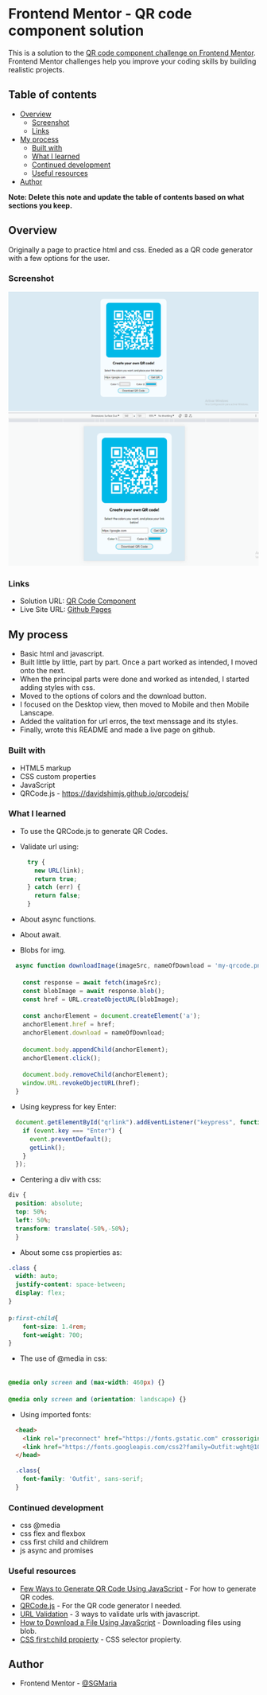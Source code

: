 # Frontend Mentor - QR code component solution

This is a solution to the [QR code component challenge on Frontend Mentor](https://www.frontendmentor.io/challenges/qr-code-component-iux_sIO_H). Frontend Mentor challenges help you improve your coding skills by building realistic projects. 

## Table of contents

- [Overview](#overview)
  - [Screenshot](#screenshot)
  - [Links](#links)
- [My process](#my-process)
  - [Built with](#built-with)
  - [What I learned](#what-i-learned)
  - [Continued development](#continued-development)
  - [Useful resources](#useful-resources)
- [Author](#author)

**Note: Delete this note and update the table of contents based on what sections you keep.**

## Overview

Originally a page to practice html and css. Eneded as a QR code generator with a few options for the user.

### Screenshot

![Desktop](design/result/desktop-preview.png)
![Mobile](design/result/mobile-preview.png)

### Links

- Solution URL: [QR Code Component](https://github.com/SGMaria/qr-code-component/settings)
- Live Site URL: [Github Pages](https://sgmaria.github.io/qr-code-component/)

## My process

- Basic html and javascript. 
- Built little by little, part by part. Once a part worked as intended, I moved onto the next.
- When the principal parts were done and worked as intended, I started adding styles with css.
- Moved to the options of colors and the download button.
- I focused on the Desktop view, then moved to Mobile and then Mobile Lanscape.
- Added the valitation for url erros, the text menssage and its styles.
- Finally, wrote this README and made a live page on github.

### Built with

- HTML5 markup
- CSS custom properties
- JavaScript
- QRCode.js - https://davidshimjs.github.io/qrcodejs/

### What I learned

- To use the QRCode.js to generate QR Codes.
- Validate url using:

  ``` javascript
    try {
      new URL(link);
      return true;
    } catch (err) {
      return false;
    }
    ```
- About async functions.
- About await.
- Blobs for img.

```javascript
  async function downloadImage(imageSrc, nameOfDownload = 'my-qrcode.png') {
    
    const response = await fetch(imageSrc);
    const blobImage = await response.blob();
    const href = URL.createObjectURL(blobImage);
  
    const anchorElement = document.createElement('a');
    anchorElement.href = href;
    anchorElement.download = nameOfDownload;
  
    document.body.appendChild(anchorElement);
    anchorElement.click();
  
    document.body.removeChild(anchorElement);
    window.URL.revokeObjectURL(href);
  }
```

- Using keypress for key Enter:

```javascript
  document.getElementById("qrlink").addEventListener("keypress", function(event) {
    if (event.key === "Enter") {
      event.preventDefault();
      getLink();
    }
  });
```

- Centering a div with css:

```css
div {
  position: absolute;
  top: 50%;
  left: 50%;
  transform: translate(-50%,-50%);
  }
```

- About some css propierties as: 

```css
.class {
  width: auto;
  justify-content: space-between;
  display: flex;
}

p:first-child{
    font-size: 1.4rem;
    font-weight: 700;
}
```

- The use of @media in css:

```css

@media only screen and (max-width: 460px) {}

@media only screen and (orientation: landscape) {}

```

- Using imported fonts:

```html
  <head>
    <link rel="preconnect" href="https://fonts.gstatic.com" crossorigin>
    <link href="https://fonts.googleapis.com/css2?family=Outfit:wght@100;400;500;700&family=Roboto:wght@300&display=swap" rel="stylesheet">
  </head>
```

```css
  .class{
    font-family: 'Outfit', sans-serif;
  }
```

### Continued development

- css @media
- css flex and flexbox
- css first child and childrem
- js async and promises

### Useful resources

- [Few Ways to Generate QR Code Using JavaScript](https://medium.com/geekculture/few-ways-to-generate-qr-code-using-javascript-54b6b5220c4f) - For how to generate QR codes. 
- [QRCode.js](https://davidshimjs.github.io/qrcodejs/) - For the QR code generator I needed.
- [URL Validation](https://www.freecodecamp.org/news/how-to-validate-urls-in-javascript/) - 3 ways to validate urls with javascript.
- [How to Download a File Using JavaScript](https://plainenglish.io/blog/how-to-download-a-file-using-javascript-fec4685c0a22) - Downloading files using blob.
- [CSS first:child propierty](https://developer.mozilla.org/es/docs/Web/CSS/:first-child) - CSS selector propierty.

## Author

- Frontend Mentor - [@SGMaria](https://www.frontendmentor.io/profile/SGMaria)
